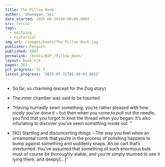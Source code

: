 ```yaml
---
title: The Pillow Book
author: 'Shonagon, Sei'
date_started: 2025-06-20T00:00:00.000Z
src: lvccld
tags:
  - edifying
  - historical
img_url: /images/books/The Pillow Book.jpg
publisher: Penguin
published: 2007
permalink: /books/BIP_/Pillow_Book/
layout: book.njk
pages: 361
pct_progress: 31.5
latest_progress: '2025-07-31T02:49:03.881Z'
---
```

* <span meta="10@2025-06-21T03:21:28.377Z"></span> So far, so charming (except for the Dog story)

* <span meta="23@2025-07-13T21:23:54.260Z"></span> The inner chamber was said to be haunted
* <span meta="31@2025-07-29T21:11:32.124Z"></span> “Having hurriedly sewn something, you’re rather pleased with how nicely you’ve done it – but then when you come to pull out the needle, you find that you forgot to knot the thread when you began. It’s also infuriating to discover you’ve sewn something inside out.
”
* <span meta="31.5@2025-07-31T02:49:03.881Z"></span> [92] Startling and disconcerting things – The way you feel when an ornamental comb that you’re in the process of polishing happens to bump against something and suddenly snaps.
An ox cart that’s overturned. You’ve assumed that something of such enormous bulk must of course be thoroughly stable, and you’re simply stunned to see it lying there, and deeply[…]”
